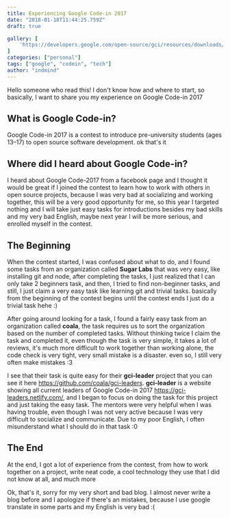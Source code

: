 ```yaml
---
title: Experiencing Google Code-in 2017 
date: "2018-01-18T11:44:25.759Z"
draft: true

gallery: [
    'https://developers.google.com/open-source/gci/resources/downloads/GCI-new-logo.jpg',
]
categories: ["personal"]
tags: ["google", "codein", "tech"]
author: "indmind"
---
```


Hello someone who read this! I don't know how and where to start, so basically, I want to share you my experience on Google Code-in 2017

## What is Google Code-in?

Google Code-in 2017 is a contest to introduce pre-university students (ages 13–17) to open source software development. ok that's it

## Where did I heard about Google Code-in?

I heard about Google Code-2017 from a facebook page and I thought it would be great if I joined the contest to learn how to work with others in open source projects, because I was very bad at socializing and working together, this will be a very good opportunity for me, so this year I targeted nothing and I will take just easy tasks for introductions besides my bad skills and my very bad English, maybe next year I will be more serious, and enrolled myself in the contest.

## The Beginning

When the contest started, I was confused about what to do, and I found some tasks from an organization called **Sugar Labs** that was very easy, like installing git and node, after completing the tasks, I just realized that I can only take 2 beginners task, and then, I tried to find non-beginner tasks, and still, I just claim a very easy task like learning git and trivial tasks. basically from the beginning of the contest begins until the contest ends I just do a trivial task hehe :)

After going around looking for a task, I found a fairly easy task from an organization called **coala**, the task requires us to sort the organization based on the number of completed tasks. Without thinking twice I claim the task and completed it, even though the task is very simple, it takes a lot of reviews, it's much more difficult to work together than working alone, the code check is very tight, very small mistake is a disaster. even so, I still very often make mistakes :3

I see that their task is quite easy for their **gci-leader** project that you can see it here <https://github.com/coala/gci-leaders>. **gci-leader** is a website showing all current leaders of Google Code-in 2017 <https://gci-leaders.netlify.com/>, and I began to focus on doing the task for this project and just taking the easy task. The mentors were very helpful when I was having trouble, even though I was not very active because I was very difficult to socialize and communicate. Due to my poor English, I often misunderstand what I should do in that task :0

## The End

At the end, I got a lot of experience from the contest, from how to work together on a project, write neat code, a cool technology they use that I did not know at all, and much more

Ok, that's it, sorry for my very short and bad blog. I almost never write a blog before and I apologize if there's an mistakes, because I use google translate in some parts and my English is very bad :(

